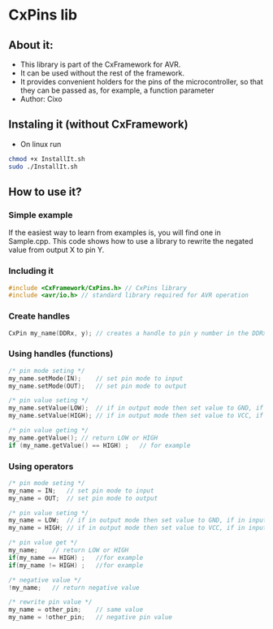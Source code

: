 # CxPins lib

## About it:
 * This library is part of the CxFramework for AVR.
 * It can be used without the rest of the framework.
 * It provides convenient holders for the pins of the microcontroller, so that they can
   be passed as, for example, a function parameter
 * Author: Cixo

## Instaling it (without CxFramework)
 * On linux run
 ```bash
 chmod +x InstallIt.sh
 sudo ./InstallIt.sh
 ```

## How to use it?

### Simple example
If the easiest way to learn from examples is, you will find one in Sample.cpp. This code
shows how to use a library to rewrite the negated value from output X to pin Y.

### Including it
```cpp
#include <CxFramework/CxPins.h> // CxPins library
#include <avr/io.h>	// standard library required for AVR operation
```

### Create handles
```cpp
CxPin my_name(DDRx, y);	// creates a handle to pin y number in the DDRx register
```

### Using handles (functions)
```cpp
/* pin mode seting */
my_name.setMode(IN);	// set pin mode to input
my_name.setMode(OUT);	// set pin mode to output

/* pin value seting */
my_name.setValue(LOW);	// if in output mode then set value to GND, if in input mode then off pullup
my_name.setValue(HIGH);	// if in output mode then set value to VCC, if in input mode then on pullup

/* pin value geting */
my_name.getValue();	// return LOW or HIGH
if (my_name.getValue() == HIGH) ;	// for example
```

### Using operators
```cpp
/* pin mode seting */
my_name = IN;	// set pin mode to input
my_name = OUT;	// set pin mode to output

/* pin value seting */
my_name = LOW;	// if in output mode then set value to GND, if in input mode then off pullup
my_name = HIGH;	// if in output mode then set value to VCC, if in input mode then on pullup

/* pin value get */
my_name;	// return LOW or HIGH
if(my_name == HIGH) ;	//for example
if(my_name != HIGH) ;	//for example

/* negative value */
!my_name;	// return negative value

/* rewrite pin value */
my_name = other_pin;	// same value
my_name = !other_pin;	// negative pin value
```
